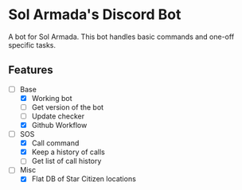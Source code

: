 # Sol Armada's Discord Bot

A bot for Sol Armada. This bot handles basic commands and one-off specific tasks.

## Features

- [ ] Base
  - [x] Working bot
  - [ ] Get version of the bot
  - [ ] Update checker
  - [x] Github Workflow
- [ ] SOS
  - [x] Call command
  - [x] Keep a history of calls
  - [ ] Get list of call history
- [ ] Misc
  - [x] Flat DB of Star Citizen locations
